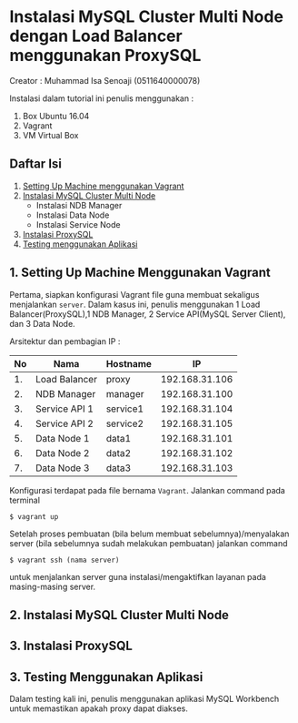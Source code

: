 # Instalasi MySQL Cluster Multi Node dengan Load Balancer menggunakan ProxySQL
Creator : Muhammad Isa Senoaji (0511640000078)

Instalasi dalam tutorial ini penulis menggunakan :
 1. Box Ubuntu 16.04
 2. Vagrant
 3. VM Virtual Box

## Daftar Isi
1. [Setting Up Machine menggunakan Vagrant](#1-setting-up-machine-menggunakan-vagrant)
2. [Instalasi MySQL Cluster Multi Node](#2-instalasi-mysql-cluster-multi-node) 
   - Instalasi NDB Manager
   - Instalasi Data Node
   - Instalasi Service Node
3. [Instalasi ProxySQL](#3-instalasi-proxysql)
4. [Testing menggunakan Aplikasi](#4-testing-menggunakan-aplikasi)

## 1. Setting Up Machine Menggunakan Vagrant
Pertama, siapkan konfigurasi Vagrant file guna membuat sekaligus menjalankan ```server```. Dalam kasus ini, penulis menggunakan 1 Load Balancer(ProxySQL),1 NDB Manager, 2 Service API(MySQL Server Client), dan 3 Data Node. 

Arsitektur dan pembagian IP :

| No | Nama |Hostname| IP |
| --- | --- | --- | --- |
| 1. | Load Balancer | proxy |192.168.31.106 |
| 2. | NDB Manager | manager |192.168.31.100 |
| 3. | Service API 1 | service1 | 192.168.31.104 |
| 4. | Service API 2 | service2 |192.168.31.105 |
| 5. | Data Node 1 | data1 | 192.168.31.101 |
| 6. | Data Node 2 | data2 | 192.168.31.102 |
| 7. | Data Node 3 | data3 |192.168.31.103 |

Konfigurasi terdapat pada file bernama ```Vagrant```. Jalankan command pada terminal

```$ vagrant up```

Setelah proses pembuatan (bila belum membuat sebelumnya)/menyalakan server (bila sebelumnya sudah melakukan pembuatan) jalankan command 

```$ vagrant ssh (nama server)```

untuk menjalankan server guna instalasi/mengaktifkan layanan pada masing-masing server.

## 2. Instalasi MySQL Cluster Multi Node

## 3. Instalasi ProxySQL

## 3. Testing Menggunakan Aplikasi
Dalam testing kali ini, penulis menggunakan aplikasi MySQL Workbench untuk memastikan apakah proxy dapat diakses.
